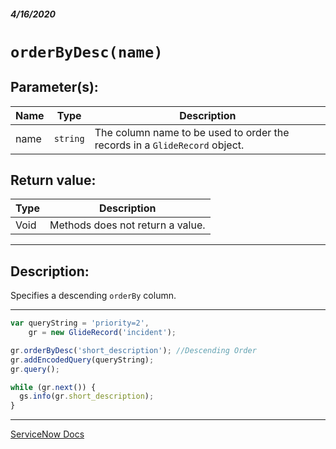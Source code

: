 ##### 4/16/2020
# `orderByDesc(name)`
## Parameter(s):
| Name | Type | Description |
|---|---|---|
| name | `string` | The column name to be used to order the records in a `GlideRecord` object. |

## Return value:
| Type | Description |
|---|---|
| Void | Methods does not return a value. |

---

## Description:
Specifies a descending `orderBy` column.

---

```js
var queryString = 'priority=2',
    gr = new GlideRecord('incident'); 

gr.orderByDesc('short_description'); //Descending Order
gr.addEncodedQuery(queryString); 
gr.query(); 

while (gr.next()) { 
  gs.info(gr.short_description); 
}
```

---

[ServiceNow Docs](https://developer.servicenow.com/dev.do#!/reference/api/newyork/server/no-namespace/c_GlideRecordScopedAPI#r_ScopedGlideRecordOrderByDesc_String)
